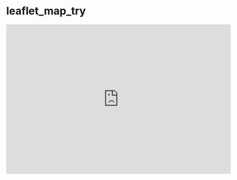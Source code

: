 # leaflet_map_try

<iframe src="https://rpubs.com/shula-s/1196960" frameborder="0" width="600" height="400"></iframe>  
